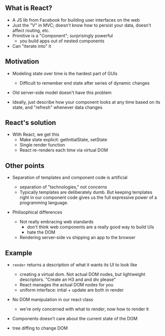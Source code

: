What is React?
--------------
- A JS lib from Facebook for building user interfaces on the web
- Just the "V" in MVC; doesn't know how to persist your data, doesn't affect routing, etc.
- Primitive is a "Component"; surprisingly powerful
  - you build apps out of nested components
- Can "iterate into" it

Motivation
----------
- Modeling state over time is the hardest part of GUIs
  - Difficult to remember end state after series of dynamic changes

- Old server-side model doesn't have this problem
- Ideally, just describe how your component looks at any time based on its state, and "refresh" whenever data changes

React's solution
----------------
- With React, we get this
  - Make state explicit: getInitialState, setState
  - Single render function
  - React re-renders each time via virtual DOM

Other points
------------
- Separation of templates and component code is artificial
  - separation of "technologies," not concerns
  - Typically templates are deliberately dumb. But keeping templates right in our component code gives us the full expressive power of a programming language.

- Philisophical differences
  - Not really embracing web standards
    - don't think web components are a really good way to build UIs 
    - hate the DOM
  - Rendering server-side vs shipping an app to the browser

Example
-------
- `render` returns a description of what it wants its UI to look like
  - creating a virtual dom. Not actual DOM nodes, but lightweight descriptors. "Create an H3 and and div please"
  - React manages the actual DOM nodes for you
  - uniform interface: intial + update are both in render

- No DOM manipulation in our react class
  - we're only concerned with what to render, now how to render it

- Components doesn't care about the current state of the DOM

- tree diffing to change DOM

